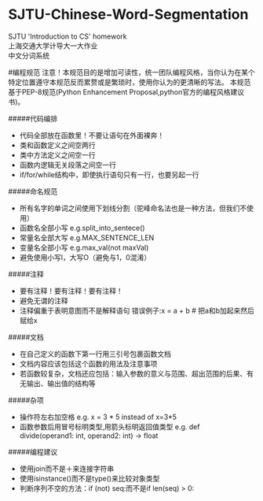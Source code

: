 # SJTU-Chinese-Word-Segmentation
SJTU 'Introduction to CS' homework  
上海交通大学计导大一大作业  
中文分词系统 

#编程规范
注意！本规范目的是增加可读性，统一团队编程风格，当你认为在某个特定位置遵守本规范反而累赘或是繁琐时，使用你认为的更清晰的写法。
本规范基于PEP-8规范(Python Enhancement Proposal,python官方的编程风格建议书)。

#####代码编排
* 代码全部放在函数里！不要让语句在外面裸奔！
* 类和函数定义之间空两行
* 类中方法定义之间空一行
* 函数内逻辑无关段落之间空一行
* if/for/while结构中，即使执行语句只有一行，也要另起一行

#####命名规范
* 所有名字的单词之间使用下划线分割（驼峰命名法也是一种方法，但我们不使用）
* 函数名全部小写  e.g.split_into_sentece()
* 常量名全部大写  e.g.MAX_SENTENCE_LEN
* 变量名全部小写  e.g.max_val(not maxVal)
* 避免使用小写l，大写O（避免与1，0混淆）

#####注释
* 要有注释！要有注释！要有注释！
* 避免无谓的注释
* 注释偏重于表明意图而不是解释语句  错误例子:x = a + b # 把a和b加起来然后赋给x

#####文档
* 在自己定义的函数下第一行用三引号包裹函数文档
* 文档内容应该包括这个函数的用法及注意事项
* 若函数较复杂，文档还应包括：输入参数的意义与范围、超出范围的后果、有无输出、输出值的结构等

#####杂项
* 操作符左右加空格 e.g. x = 3 * 5 instead of x=3*5
* 函数参数后用冒号标明类型,用箭头标明返回值类型 e.g. def divide(operand1: int, operand2: int) -> float

#####编程建议
* 使用join而不是＋来连接字符串
* 使用isinstance()而不是type()来比较对象类型
* 判断序列不空的方法：if (not) seq:而不是if len(seq) > 0: 